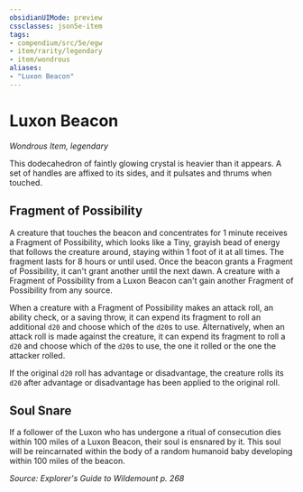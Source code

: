 ```yaml
---
obsidianUIMode: preview
cssclasses: json5e-item
tags:
- compendium/src/5e/egw
- item/rarity/legendary
- item/wondrous
aliases: 
- "Luxon Beacon"
---
```

# Luxon Beacon
*Wondrous Item, legendary*  


This dodecahedron of faintly glowing crystal is heavier than it appears. A set of handles are affixed to its sides, and it pulsates and thrums when touched.

## Fragment of Possibility

A creature that touches the beacon and concentrates for 1 minute receives a Fragment of Possibility, which looks like a Tiny, grayish bead of energy that follows the creature around, staying within 1 foot of it at all times. The fragment lasts for 8 hours or until used. Once the beacon grants a Fragment of Possibility, it can't grant another until the next dawn. A creature with a Fragment of Possibility from a Luxon Beacon can't gain another Fragment of Possibility from any source.

When a creature with a Fragment of Possibility makes an attack roll, an ability check, or a saving throw, it can expend its fragment to roll an additional `d20` and choose which of the `d20`s to use. Alternatively, when an attack roll is made against the creature, it can expend its fragment to roll a `d20` and choose which of the `d20`s to use, the one it rolled or the one the attacker rolled.

If the original `d20` roll has advantage or disadvantage, the creature rolls its `d20` after advantage or disadvantage has been applied to the original roll.

## Soul Snare

If a follower of the Luxon who has undergone a ritual of consecution dies within 100 miles of a Luxon Beacon, their soul is ensnared by it. This soul will be reincarnated within the body of a random humanoid baby developing within 100 miles of the beacon.

*Source: Explorer's Guide to Wildemount p. 268*